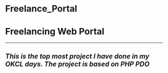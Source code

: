 # Freelance_Portal
# **Freelancing Web Portal**
___
## _This is the top most project I have done in my OKCL days. The project is based on PHP PDO_
